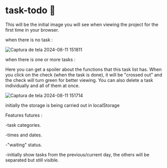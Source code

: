 # task-todo 📄

This will be the initial image you will see when viewing the project for the first time in your browser.

when there is no task :

![Captura de tela 2024-08-11 151811](https://github.com/user-attachments/assets/2a9587b1-7d91-494a-823f-141fdc609215)

when there is one or more tasks :

Here you can get a spoiler about the functions that this task list has.
When you click on the check (when the task is done), it will be "crossed out" and the check will turn green for better viewing. You can also delete a task individually and all of them at once.

![Captura de tela 2024-08-11 151714](https://github.com/user-attachments/assets/a5d8f5a9-2ac2-4f25-b5fc-0815c4a8b406)

initially the storage is being carried out in localStorage

Features futures : 

-task categories.

-times and dates.

-"waiting" status.

-initially show tasks from the previous/current day, the others will be separated but still visible.
